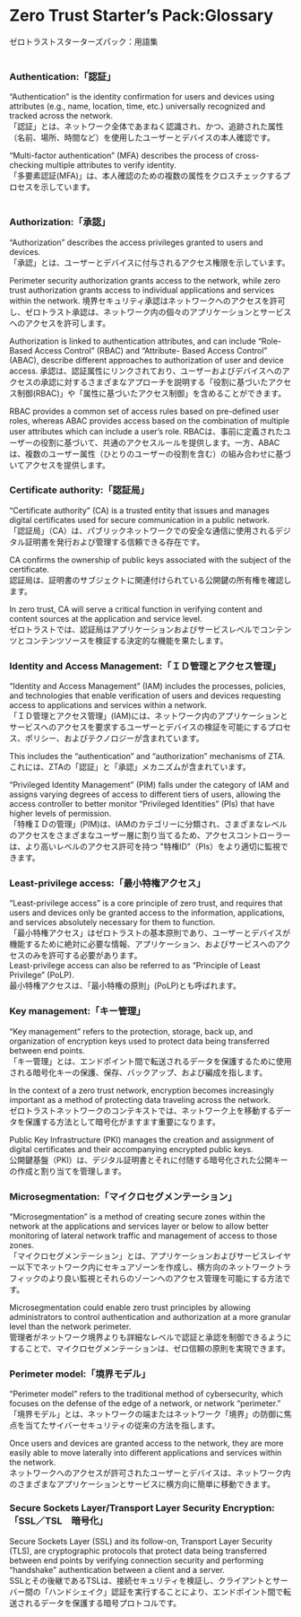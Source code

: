 # Zero Trust Starter’s Pack:Glossary
ゼロトラストスターターズパック：用語集  
<br>
### Authentication:「認証」
 “Authentication” is the identity confirmation for users and devices using attributes (e.g., name, location, time, etc.) universally recognized and tracked across the network.  
「認証」とは、ネットワーク全体であまねく認識され、かつ、追跡された属性（名前、場所、時間など）を使用したユーザーとデバイスの本人確認です。

“Multi-factor authentication” (MFA) describes the process of cross-checking multiple attributes to verify identity.  
「多要素認証(MFA)」は、本人確認のための複数の属性をクロスチェックするプロセスを示しています。  
<br>

### Authorization:「承認」
 “Authorization” describes the access privileges granted to users and devices.  
「承認」とは、ユーザーとデバイスに付与されるアクセス権限を示しています。

Perimeter security authorization grants access to the network, while zero trust authorization grants access to individual applications and services within the network. 
境界セキュリティ承認はネットワークへのアクセスを許可し、ゼロトラスト承認は、ネットワーク内の個々のアプリケーションとサービスへのアクセスを許可します。  

Authorization is linked to authentication attributes, and can include “Role-Based Access Control” (RBAC) and “Attribute- Based Access Control” (ABAC), describe different approaches to authorization of user and device access.
承認は、認証属性にリンクされており、ユーザーおよびデバイスへのアクセスの承認に対するさまざまなアプローチを説明する「役割に基づいたアクセス制御(RBAC)」や「属性に基づいたアクセス制御」を含めることができます。  

RBAC provides a common set of access rules based on pre-defined user roles, whereas ABAC provides access based on the combination of multiple user attributes which can include a user’s role. 
RBACは、事前に定義されたユーザーの役割に基づいて、共通のアクセスルールを提供します。一方、ABACは、複数のユーザー属性（ひとりのユーザーの役割を含む）の組み合わせに基づいてアクセスを提供します。  

### Certificate authority:「認証局」
“Certificate authority” (CA) is a trusted entity that issues and manages digital certificates used for secure communication in a public network.  
「認証局」（CA）は、パブリックネットワークでの安全な通信に使用されるデジタル証明書を発行および管理する信頼できる存在です。  

CA confirms the ownership of public keys associated with the subject of the certificate.  
認証局は、証明書のサブジェクトに関連付けられている公開鍵の所有権を確認します。  

In zero trust, CA will serve a critical function in verifying content and content sources at the application and service level.  
ゼロトラストでは、認証局はアプリケーションおよびサービスレベルでコンテンツとコンテンツソースを検証する決定的な機能を果たします。  

### Identity and Access Management:「ＩＤ管理とアクセス管理」
“Identity and Access Management” (IAM) includes the processes, policies, and technologies that enable verification of users and devices requesting access to applications and services within a network.   
「ＩＤ管理とアクセス管理」(IAM)には、ネットワーク内のアプリケーションとサービスへのアクセスを要求するユーザーとデバイスの検証を可能にするプロセス、ポリシー、およびテクノロジーが含まれています。  

This includes the “authentication” and “authorization” mechanisms of ZTA.  
これには、ZTAの「認証」と「承認」メカニズムが含まれています。  

“Privileged Identity Management” (PIM) falls under the category of IAM and assigns varying degrees of access to different tiers of users, allowing the access controller to better monitor “Privileged Identities” (PIs) that have higher levels of permission.  
「特権ＩＤの管理」(PIM)は、IAMのカテゴリーに分類され、さまざまなレベルのアクセスをさまざまなユーザー層に割り当てるため、アクセスコントローラーは、より高いレベルのアクセス許可を持つ "特権ID"（PIs）をより適切に監視できます。  

### Least-privilege access:「最小特権アクセス」
“Least-privilege access” is a core principle of zero trust, and requires that users and devices only be granted access to the information, applications, and services absolutely necessary for them to function.  
「最小特権アクセス」はゼロトラストの基本原則であり、ユーザーとデバイスが機能するために絶対に必要な情報、アプリケーション、およびサービスへのアクセスのみを許可する必要があります。  
Least-privilege access can also be referred to as “Principle of Least Privilege” (PoLP).  
最小特権アクセスは、「最小特権の原則」(PoLP)とも呼ばれます。  

### Key management:「キー管理」
“Key management” refers to the protection, storage, back up, and organization of encryption keys used to protect data being transferred between end points.  
「キー管理」とは、エンドポイント間で転送されるデータを保護するために使用される暗号化キーの保護、保存、バックアップ、および編成を指します。  

In the context of a zero trust network, encryption becomes increasingly important as a method of protecting data traveling across the network.  
ゼロトラストネットワークのコンテキストでは、ネットワーク上を移動するデータを保護する方法として暗号化がますます重要になります。  

Public Key Infrastructure (PKI) manages the creation and assignment of digital certificates and their accompanying encrypted public keys.  
公開鍵基盤（PKI）は、デジタル証明書とそれに付随する暗号化された公開キーの作成と割り当てを管理します。  

### Microsegmentation:「マイクロセグメンテーション」
“Microsegmentation” is a method of creating secure zones within the network at the applications and services layer or below to allow better monitoring of lateral network traffic and management of access to those zones.  
「マイクロセグメンテーション」とは、アプリケーションおよびサービスレイヤー以下でネットワーク内にセキュアゾーンを作成し、横方向のネットワークトラフィックのより良い監視とそれらのゾーンへのアクセス管理を可能にする方法です。  

Microsegmentation could enable zero trust principles by allowing administrators to control authentication and authorization at a more granular level than the network perimeter.   
管理者がネットワーク境界よりも詳細なレベルで認証と承認を制御できるようにすることで、マイクロセグメンテーションは、ゼロ信頼の原則を実現できます。

### Perimeter model:「境界モデル」
“Perimeter model” refers to the traditional method of cybersecurity, which focuses on the defense of the edge of a network, or network “perimeter.”  
「境界モデル」とは、ネットワークの端またはネットワーク「境界」の防御に焦点を当てたサイバーセキュリティの従来の方法を指します。  

Once users and devices are granted access to the network, they are more easily able to move laterally into different applications and services within the network.  
ネットワークへのアクセスが許可されたユーザーとデバイスは、ネットワーク内のさまざまなアプリケーションとサービスに横方向に簡単に移動できます。  

### Secure Sockets Layer/Transport Layer Security Encryption:「SSL／TSL　暗号化」  
Secure Sockets Layer (SSL) and its follow-on, Transport Layer Security (TLS), are cryptographic protocols that protect data being transferred between end points by verifying connection security and performing “handshake” authentication between a client and a server.   
SSLとその後継であるTSLは、接続セキュリティを検証し、クライアントとサーバー間の「ハンドシェイク」認証を実行することにより、エンドポイント間で転送されるデータを保護する暗号プロトコルです。

